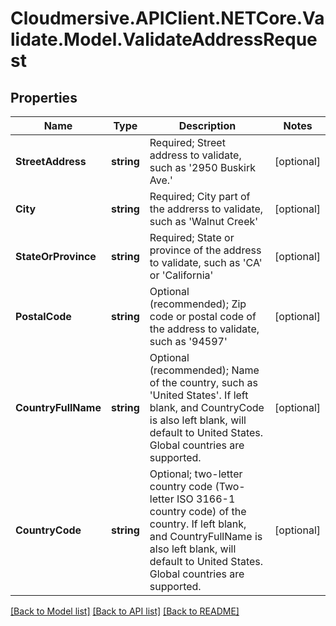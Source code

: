 # Cloudmersive.APIClient.NETCore.Validate.Model.ValidateAddressRequest
## Properties

Name | Type | Description | Notes
------------ | ------------- | ------------- | -------------
**StreetAddress** | **string** | Required; Street address to validate, such as &#39;2950 Buskirk Ave.&#39; | [optional] 
**City** | **string** | Required; City part of the addrerss to validate, such as &#39;Walnut Creek&#39; | [optional] 
**StateOrProvince** | **string** | Required; State or province of the address to validate, such as &#39;CA&#39; or &#39;California&#39; | [optional] 
**PostalCode** | **string** | Optional (recommended); Zip code or postal code of the address to validate, such as &#39;94597&#39; | [optional] 
**CountryFullName** | **string** | Optional (recommended); Name of the country, such as &#39;United States&#39;.  If left blank, and CountryCode is also left blank, will default to United States.  Global countries are supported. | [optional] 
**CountryCode** | **string** | Optional; two-letter country code (Two-letter ISO 3166-1 country code) of the country.  If left blank, and CountryFullName is also left blank, will default to United States.  Global countries are supported. | [optional] 

[[Back to Model list]](../README.md#documentation-for-models) [[Back to API list]](../README.md#documentation-for-api-endpoints) [[Back to README]](../README.md)

